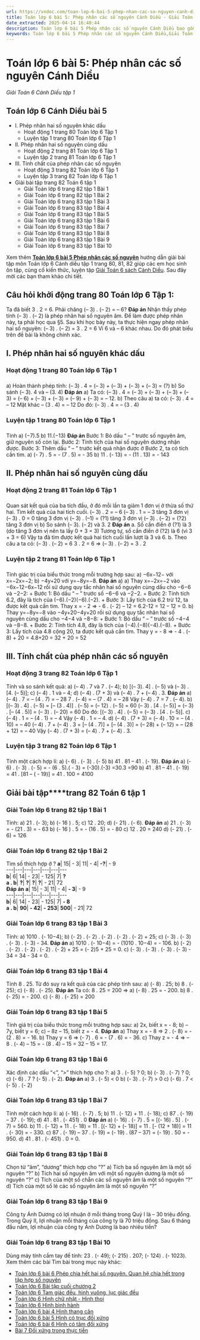 ```yaml
---
url: https://vndoc.com/toan-lop-6-bai-5-phep-nhan-cac-so-nguyen-canh-dieu-234749
title: Toán lớp 6 bài 5: Phép nhân các số nguyên Cánh Diều - Giải Toán 6 Cánh Diều tập 1 - VnDoc.com
date_extracted: 2025-04-14 16:40:44
description: Toán lớp 6 bài 5 Phép nhân các số nguyên Cánh Diều bao gồm lời giải chi tiết cho từng bài tập cho các em học sinh tham khảo luyện Giải Toán 6 Cánh Diều tập 1.
keywords: Toán lớp 6 bài 5 Phép nhân các số nguyên Cánh Diều,Giải Toán 6 Cánh Diều bài 5 chương 2,toán lớp 6 cánh diều bài 5 chương 2,toán 6,toán lớp 6,giải toán lớp 6,giải toán 6,toán lớp 6 cánh diều,toán 6 cánh diều bài Phép nhân các số nguyên,giải toán 6 tập 1 cánh diều,giải toán lớp 6 cánh diều,giải toán 6 cánh diều,sách cánh diều lớp 6,Phép nhân các số nguyên,Giải Toán 6 Phép nhân các số nguyên,bài 5 phép nhân các số nguyên
---
```


# Toán lớp 6 bài 5: Phép nhân các số nguyên Cánh Diều
 _Giải Toán 6 Cánh Diều tập 1_
## Toán lớp 6 Cánh Diều bài 5
  * I. Phép nhân hai số nguyên khác dấu
    * Hoạt động 1 trang 80 Toán lớp 6 Tập 1
    * Luyện tập 1 trang 80 Toán lớp 6 Tập 1
  * II. Phép nhân hai số nguyên cùng dấu 
    * Hoạt động 2 trang 81 Toán lớp 6 Tập 1
    * Luyện tập 2 trang 81 Toán lớp 6 Tập 1
  * III. Tính chất của phép nhân các số nguyên
    * Hoạt động 3 trang 82 Toán lớp 6 Tập 1
    * Luyện tập 3 trang 82 Toán lớp 6 Tập 1
  * Giải bài tập trang 82 Toán 6 tập 1
    * Giải Toán lớp 6 trang 82 tập 1 Bài 1
    * Giải Toán lớp 6 trang 82 tập 1 Bài 2
    * Giải Toán lớp 6 trang 83 tập 1 Bài 3
    * Giải Toán lớp 6 trang 83 tập 1 Bài 4
    * Giải Toán lớp 6 trang 83 tập 1 Bài 5
    * Giải Toán lớp 6 trang 83 tập 1 Bài 6
    * Giải Toán lớp 6 trang 83 tập 1 Bài 7
    * Giải Toán lớp 6 trang 83 tập 1 Bài 8
    * Giải Toán lớp 6 trang 83 tập 1 Bài 9
    * Giải Toán lớp 6 trang 83 tập 1 Bài 10

Xem thêm
[**Toán lớp 6 bài 5 Phép nhân các số nguyên**](<https://vndoc.com/toan-lop-6-bai-5-phep-nhan-cac-so-nguyen-canh-dieu-234749>) hướng dẫn giải bài tập môn Toán lớp 6 Cánh diều tập 1 trang 80, 81, 82 giúp các em học sinh ôn tập, củng cố kiến thức, luyện tập [Giải Toán 6 sách Cánh Diều](<https://vndoc.com/toan-lop-6-sach-canh-dieu>). Sau đây mời các bạn tham khảo chi tiết.
## Câu hỏi khởi động trang 80 Toán lớp 6 Tập 1:
Ta đã biết 3 . 2 = 6. Phải chăng \(– 3\) . \(– 2\) = – 6?
**Đáp án**
Nhận thấy phép tính \(– 3\) . \(– 2\) là phép nhân hai số nguyên âm. Để làm được phép nhân này, ta phải học qua §5.
Sau khi học bày này, ta thực hiện ngay phép nhân hai số nguyên:
\(– 3\) . \(– 2\) = 3 . 2 = 6
Vì 6 và – 6 khác nhau. Do đó phát biểu trên đề bài là không chính xác.
## **I. Phép nhân hai số nguyên khác dấu**
### Hoạt động 1 **trang 80 Toán lớp 6 Tập 1**
### 
a\) Hoàn thành phép tính: \(– 3\) . 4 = \(– 3\) + \(– 3\) + \(– 3\) + \(– 3\) = \(?\)
b\) So sánh \(– 3\). 4 và – \(3. 4\)
**Đáp án**
a\) Ta có:
\(– 3\) . 4 = \(– 3\) + \(– 3\) + \(– 3\) + \(– 3\) = \(– 6\) + \(– 3\) + \(– 3\) = \(– 9\) + \(– 3\) = – 12.
b\) Theo câu a\) ta có: \(– 3\) . 4 = – 12
Mặt khác – \(3 . 4\) = – 12
Do đó: \(– 3\) . 4 = – \(3 . 4\)
### Luyện tập 1 **trang 80 Toán lớp 6 Tập 1**
### 
Tính
a\) \(−7\).5
b\) 11.\(−13\)
**Đáp án**
Bước 1: Bỏ dấu “ – ” trước số nguyên âm, giữ nguyên số còn lại.
Bước 2: Tính tích của hai số nguyên dương nhận được.
Bước 3: Thêm dấu “ – ” trước kết quả nhận được ở Bước 2, ta có tích cần tìm.
a\) \(- 7\) . 5 = - \(7 . 5\) = - 35
b\) 11 . \(- 13\) = - \(11 . 13\) = - 143
## II. Phép nhân hai số nguyên cùng dấu
### Hoạt động 2 **trang 81 Toán lớp 6 Tập 1**
### 
Quan sát kết quả của ba tích đầu, ở đó mỗi lần ta giảm 1 đơn vị ở thừa số thứ hai. Tìm kết quả của hai tích cuối.
\(– 3\) . 2 = – 6
\(– 3\) . 1 = – 3 tăng 3 đơn vị
\(– 3\) . 0 = 0 tăng 3 đơn vị
\(– 3\) . \(–1\) = \(?1\) tăng 3 đơn vị
\(– 3\) . \(– 2\) = \(?2\) tăng 3 đơn vị
b\) So sánh \(– 3\). \(– 2\) và 3. 2
**Đáp án**
a. Số cần điền ở \(?1\) là 3 \(do tăng 3 đơn vị nên ta lấy 0 + 3 = 3\)
Tương tự, số cần điền ở \(?2\) là 6 \(vì 3 + 3 = 6\)
Vậy ta đã tìm được kết quả hai tích cuối lần lượt là 3 và 6.
b. Theo câu a ta có: \(– 3\) . \(– 2\) = 6
3 . 2 = 6
=> \(– 3\) . \(– 2\) = 3 . 2
### Luyện tập 2 **trang 81 Toán lớp 6 Tập 1**
### 
Tính giác trị của biểu thức trong mỗi trường hợp sau:
a\) −6x−12− với x=−2x=−2;
b\) −4y+20 với y=−8y=−8.
**Đáp án**
a\)
a\) Thay x=−2x=−2 vào −6x−12−6x−12 rồi sử dụng quy tắc nhân hai số nguyên cùng dấu cho −6−6 và −2−2:
\+ Bước 1: Bỏ dấu “ – ” trước số −6−6 và −2−2.
\+ Bước 2: Tính tích 6.2, đây là tích của \(−6\).\(−2\)\(−6\).\(−2\).
\+ Bước 3: Lấy tích của 6.2 trừ 12, ta được kết quả cần tìm.
Thay x = - 2
=> \- 6 . \(- 2\) – 12 = 6.2-12 = 12 – 12 = 0.
b\) Thay y=−8y=−8 vào −4y+20−4y+20 rồi sử dụng quy tắc nhân hai số nguyên cùng dấu cho −4−4 và −8−8:
\+ Bước 1: Bỏ dấu “ – ” trước số −4−4 và −8−8.
\+ Bước 2: Tính tích 4.8, đây là tích của \(−4\).\(−8\)\(−4\).\(−8\).
\+ Bước 3: Lấy tích của 4.8 cộng 20, ta được kết quả cần tìm.
Thay y = - 8
=> \- 4 . \(- 8\) + 20 = 4.8+20 = 32 + 20 = 52
## **III. Tính chất của phép nhân các số nguyên**
### **Hoạt động 3 trang 82 Toán lớp 6 Tập 1**
Tính và so sánh kết quả:
a\) \(– 4\) . 7 và 7 . \(– 4\);
b\) \[\(– 3\). 4\] . \(– 5\) và \(– 3\) . \[4. \(– 5\)\];
c\) \(– 4\) . 1 và – 4;
d\) \(– 4\) . \(7 + 3\) và \(– 4\) . 7 + \(– 4\) . 3.
**Đáp án**
a\) \(– 4\) . 7 = – \(4 . 7\) = – 28
7 . \(– 4\) = – \(7 . 4\) = – 28
Vậy \(– 4\) . 7 = 7 . \(– 4\).
b\) \[\(– 3\) . 4\] . \(– 5\) = \[– \(3 . 4\)\] . \(– 5\) = \(– 12\) . \(– 5\) = 60
\(– 3\) . \[4 . \(– 5\)\] = \(– 3\) . \[– \(4 . 5\)\] = \(– 3\) . \(– 20\) = 60
Do đó: \[\(– 3\) . 4\] . \(– 5\) = \(– 3\) . \[4 . \(– 5\)\].
c\) \(– 4\) . 1 = – \(4 . 1\) = – 4
Vậy \(– 4\) . 1 = – 4.
d\) \(– 4\) . \(7 + 3\) = \(– 4\) . 10 = – \(4 . 10\) = – 40
\(– 4\) . 7 + \(– 4\) . 3 = \[– \(4 . 7\)\] + \[– \(4 . 3\)\] = \(– 28\) + \(– 12\) = – \(28 + 12\) = – 40
Vậy \(– 4\) . \(7 + 3\) = \(– 4\) . 7 + \(– 4\) . 3.
### Luyện tập 3 **trang 82 Toán lớp 6 Tập 1**
### 
Tính một cách hợp lí:
a\) \(- 6\) . \(- 3\) . \(- 5\)
b\) 41 . 81 – 41 . \(- 19\).
**Đáp án**
a\) \(- 6\) . \(- 3\) . \(- 5\)
= - \(6 . 5\).\( - 3\)
= \(-30\).\(-3\)
=30.3
=90
b\) 41 . 81 – 41 . \(- 19\)
= 41 . \[81 – \( - 19\)\]
= 41 . 100
= 4100
## **Giải bài tập****trang 82 Toán 6 tập 1**
### **Giải Toán lớp 6 trang 82 tập 1 Bài 1**
Tính:
a\) 21 . \(- 3\);
b\) \(- 16 \) . 5;
c\) 12 . 20;
d\) \(- 21\) . \(- 6\).
**Đáp án**
a\) 21 . \(- 3\) = - \(21 . 3\) = - 63
b\) \(- 16 \) . 5 = - \(16 . 5\) = - 80
c\) 12 . 20 = 240
d\) \(- 21\) . \(- 6\) = 126
### **Giải Toán lớp 6 trang 82 tập 1 Bài 2**
Tìm số thích hợp ở ?
**a**|  15| \- 3| 11| \- 4| **-?**|  \- 9  
---|---|---|---|---|---|---  
**b**|  6| 14| \- 23| \- 125| 7| **?**  
**a . b**| **?**| **?**| **?**| **?**|  \- 21| 72  
**Đáp án**
**a**|  15| \- 3| 11| \- 4| **\- 3**|  \- 9  
---|---|---|---|---|---|---  
**b**|  6| 14| \- 23| \- 125| 7| **\- 8**  
**a . b**| **90**| **\- 42**| **\- 253**| **500**|  \- 21| 72  
### **Giải Toán lớp 6 trang 83 tập 1 Bài 3**
Tính:
a\) 1010 . \(- 10−4\);
b\) \(- 2\) . \(- 2\) . \(- 2\) . \(- 2\) . \(- 2\) + 25;
c\) \(- 3\) . \(- 3\) . \(- 3\) . \(- 3\) - 34.
**Đáp án**
a\) 1010 . \(- 10−4\) = - \(1010 . 10−4\) = - 106.
b\) \(- 2\) . \(- 2\) . \(- 2\) . \(- 2\) . \(- 2\) + 25 = \(- 2\)5 \+ 25 = 0.
c\) \(- 3\) . \(- 3\) . \(- 3\) . \(- 3\) - 34 = 34 \- 34 = 0.
### **Giải Toán lớp 6 trang 83 tập 1 Bài 4**
Tính 8 . 25. Từ đó suy ra kết quả của các phép tính sau:
a\) \(- 8\) . 25;
b\) 8 . \(- 25\);
c\) \(- 8\) . \(- 25\).
**Đáp án**
Ta có: 8 . 25 = 200
=> a\) \(- 8\) . 25 = - 200.
b\) 8 . \(- 25\) = - 200.
c\) \(- 8\) . \(- 25\) = 200
### **Giải Toán lớp 6 trang 83 tập 1 Bài 5**
Tính giá trị của biểu thức trong mỗi trường hợp sau:
a\) 2x, biết x = - 8;
b\) – 7y, biết y = 6;
c\) – 8z – 15, biết z = - 4.
**Đáp án**
a\) Thay x = - 8 => 2 . \(- 8\) = - \(2 . 8\) = - 16.
b\) Thay y = 6 => \(- 7\) . 6 = - \(7 . 6\) = - 36.
c\) Thay z = - 4 => – 8 . \(- 4\) – 15 = - \(8 . 4\) – 15 = 32 – 15 = 17.
### **Giải Toán lớp 6 trang 83 tập 1 Bài 6**
Xác định các dấu “<”, “>” thích hợp cho ?:
a\) 3 . \(- 5\) ? 0;
b\) \(- 3\) . \(- 7\) ? 0;
c\) \(- 6\) . 7 ? \(- 5\) . \(- 2\).
**Đáp án**
a\) 3 . \(- 5\) < 0
b\) \(- 3\) . \(- 7\) > 0
c\) \(- 6\) . 7 < \(- 5\) . \(- 2\)
### **Giải Toán lớp 6 trang 83 tập 1 Bài 7**
Tính một cách hợp lí:
a\) \(- 16\) . \(- 7\) . 5;
b\) 11 . \(- 12\) + 11 . \(- 18\);
c\) 87 . \(- 19\) – 37 . \(- 19\);
d\) 41 . 81 . \(- 451\) . 0
**Đáp án**
a\) \(- 16\) . \(- 7\) . 5 = \[\(- 16\) . 5\] . \(- 7\) = 560.
b\) 11 . \(- 12\) + 11 . \(- 18\) = 11 . \[\(- 12\) + \(- 18\)\] = 11 . \[- \(12 + 18\)\] = 11 . \(- 30\) = - 330.
c\) 87 . \(- 19\) – 37 . \(- 19\) = \(- 19\) . \(87 – 37\) = \(- 19\) . 50 = - 950.
d\) 41 . 81 . \(- 451\) . 0 = 0.
### **Giải Toán lớp 6 trang 83 tập 1 Bài 8**
Chọn từ “âm”, “dương” thích hợp cho “?”
a\) Tích ba số nguyên âm là một số nguyên “?”
b\) Tích hai số nguyên âm với một số nguyên dương là một số nguyên “?”
c\) Tích của một số chẵn các số nguyên âm là một số nguyên “?”
d\) Tích của một số lẻ các số nguyên âm là một số nguyên “?”
### **Giải Toán lớp 6 trang 83 tập 1 Bài 9**
Công ty Ánh Dương có lợi nhuận ở mỗi tháng trong Quý I là – 30 triệu đồng. Trong Quý II, lợi nhuận mỗi tháng của công ty là 70 triệu đồng. Sau 6 tháng đầu năm, lợi nhuận của công ty Ánh Dương là bao nhiêu tiền?
### **Giải Toán lớp 6 trang 83 tập 1 Bài 10**
Dùng máy tính cầm tay để tính:
23 . \(- 49\); \(- 215\) . 207; \(- 124\) . \(- 1023\).
Xem thêm các bài Tìm bài trong mục này khác:
  * [Toán lớp 6 bài 6 Phép chia hết hai số nguyên. Quan hệ chia hết trong tập hợp số nguyên](</toan-lop-6-bai-6-phep-chia-het-hai-so-nguyen-quan-he-chia-het-trong-tap-hop-so-nguyen-234756>)
  * [Toán lớp 6 Bài tập cuối chương 2](</toan-lop-6-bai-tap-cuoi-chuong-2-canh-dieu-235047>)
  * [Toán lớp 6 Tam giác đều, hình vuông, lục giác đều](</toan-lop-6-tam-giac-deu-hinh-vuong-luc-giac-deu-canh-dieu-235081>)
  * [Toán lớp 6 Hình chữ nhật - Hình thoi ](</toan-lop-6-hinh-chu-nhat-hinh-thoi-canh-dieu-235091>)
  * [Toán lớp 6 Hình bình hành ](</toan-lop-6-hinh-binh-hanh-canh-dieu-235102>)
  * [Toán lớp 6 bài 4 Hình thang cân ](</toan-lop-6-hinh-thang-can-canh-dieu-235110>)
  * [Toán lớp 6 bài 5 Hình có trục đối xứng ](</toan-lop-6-bai-5-hinh-co-truc-doi-xung-canh-dieu-235582>)
  * [Toán lớp 6 bài 6 Hình có tâm đối xứng ](</toan-lop-6-bai-6-hinh-co-tam-doi-xung-canh-dieu-235589>)
  * [Bài 7 Đối xứng trong thực tiễn](</toan-lop-6-bai-7-doi-xung-trong-thuc-tien-canh-dieu-308259>)

